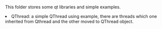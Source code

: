 This folder stores some qt libraries and simple examples.
<li>QThread: a simple QThread using example, there are threads which one inherited from Qthread and the other moved to QThread object.
